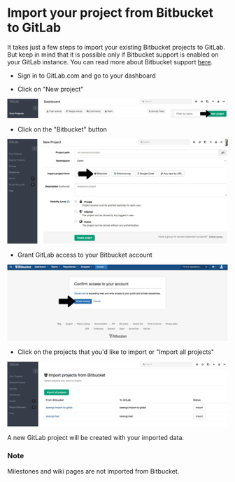 # Import your project from Bitbucket to GitLab

It takes just a few steps to import your existing Bitbucket projects to GitLab. But keep in mind that it is possible only if Bitbucket support is enabled on your GitLab instance. You can read more about Bitbucket support [here](../../integration/bitbucket.md).

* Sign in to GitLab.com and go to your dashboard

* Click on "New project"

![New project in GitLab](bitbucket_importer/bitbucket_import_new_project.png)

* Click on the "Bitbucket" button

![Bitbucket](bitbucket_importer/bitbucket_import_select_bitbucket.png)

* Grant GitLab access to your Bitbucket account

![Grant access](bitbucket_importer/bitbucket_import_grant_access.png)

* Click on the projects that you'd like to import or "Import all projects"

![Import projects](bitbucket_importer/bitbucket_import_select_project.png)

A new GitLab project will be created with your imported data.

### Note
Milestones and wiki pages are not imported from Bitbucket.

